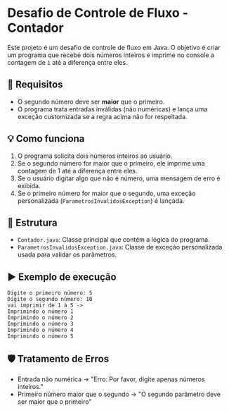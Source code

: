 # Desafio de Controle de Fluxo - Contador

Este projeto é um desafio de controle de fluxo em Java. O objetivo é criar um programa que recebe dois números inteiros e imprime no console a contagem de `1` até a diferença entre eles.

## 📌 Requisitos

- O segundo número deve ser **maior** que o primeiro.
- O programa trata entradas inválidas (não numéricas) e lança uma exceção customizada se a regra acima não for respeitada.

## 💡 Como funciona

1. O programa solicita dois números inteiros ao usuário.
2. Se o segundo número for maior que o primeiro, ele imprime uma contagem de 1 até a diferença entre eles.
3. Se o usuário digitar algo que não é número, uma mensagem de erro é exibida.
4. Se o primeiro número for maior que o segundo, uma exceção personalizada (`ParametrosInvalidosException`) é lançada.

## 📁 Estrutura

- `Contador.java`: Classe principal que contém a lógica do programa.
- `ParametrosInvalidosException.java`: Classe de exceção personalizada usada para validar os parâmetros.

## ▶️ Exemplo de execução

```
Digite o primeiro número: 5
Digite o segundo número: 10
vai imprimir de 1 à 5 ->
Imprimindo o número 1
Imprimindo o número 2
Imprimindo o número 3
Imprimindo o número 4
Imprimindo o número 5
```

## 🛡️ Tratamento de Erros

- Entrada não numérica → "Erro: Por favor, digite apenas números inteiros."
- Primeiro número maior que o segundo → "O segundo parâmetro deve ser maior que o primeiro"